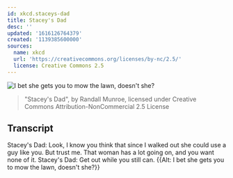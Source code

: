 ```yaml
---
id: xkcd.staceys-dad
title: Stacey's Dad
desc: ''
updated: '1616126764379'
created: '1139385600000'
sources:
  name: xkcd
  url: 'https://creativecommons.org/licenses/by-nc/2.5/'
  license: Creative Commons 2.5
---
```

![I bet she gets you to mow the lawn, doesn't she?](https://imgs.xkcd.com/comics/staceys_dad.jpg)
> "Stacey's Dad", by Randall Munroe, licensed under Creative Commons Attribution-NonCommercial 2.5 License

## Transcript
Stacey's Dad: Look, I know you think that since I walked out she could use a guy like you. But trust me. That woman has a lot going on, and you want none of it.
Stacey's Dad: Get out while you still can.
{{Alt: I bet she gets you to mow the lawn, doesn't she?}}
